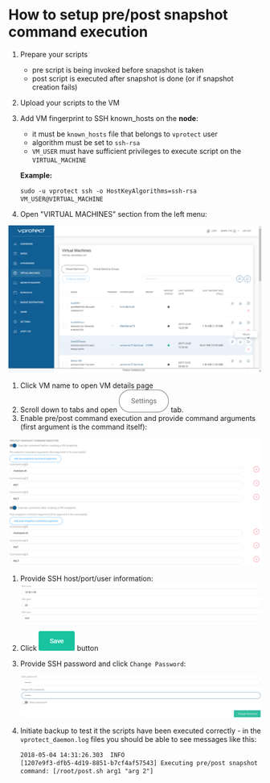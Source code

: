 # How to setup pre/post snapshot command execution

1. Prepare your scripts
   * pre script is being invoked before snapshot is taken
   * post script is executed after snapshot is done \(or if snapshot creation fails\)
2. Upload your scripts to the VM
3. Add VM fingerprint to SSH known\_hosts on the **node**:

   * it must be `known_hosts` file that belongs to `vprotect` user
   * algorithm must be set to `ssh-rsa`
   * `VM_USER` must have sufficient privileges to execute script on the `VIRTUAL_MACHINE`

   **Example:**

   ```text
   sudo -u vprotect ssh -o HostKeyAlgorithms=ssh-rsa VM_USER@VIRTUAL_MACHINE
   ```

4. Open "VIRTUAL MACHINES" section from the left menu:

![](../.gitbook/assets/admin_webui_how_mount_select_one.png)

1. Click VM name to open VM details page
2. Scroll down to tabs and open ![](../.gitbook/assets/admin_webui_vm_details_settings.png) tab.
3. Enable pre/post command execution and provide command arguments \(first argument is the command itself\): 

![](../.gitbook/assets/admin_webui_vm_details_settings_pre_post_snap_cmd.png)

1. Provide SSH host/port/user information: ![](../.gitbook/assets/admin_webui_vm_details_settings_ssh_host_port_user.png)
2. Click ![](../.gitbook/assets/admin_webui_save.png) button
3. Provide SSH password and click `Change Password`:

   ![](../.gitbook/assets/admin_webui_vm_details_settings_ssh_password.png)

4. Initiate backup to test it the scripts have been executed correctly - in the `vprotect_daemon.log` files you should be able to see messages like this:

   ```text
   2018-05-04 14:31:26.303  INFO
   [1207e9f3-dfb5-4d19-8851-b7cf4af57543] Executing pre/post snapshot command: [/root/post.sh arg1 "arg 2"]
   ```

